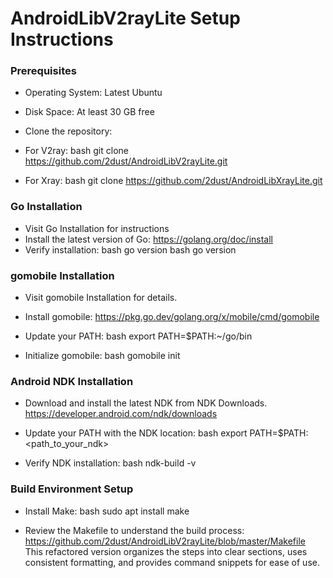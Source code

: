 # AndroidLibV2rayLite Setup Instructions

### Prerequisites
- Operating System: Latest Ubuntu
- Disk Space: At least 30 GB free
- Clone the repository:
- For V2ray:
bash
git clone https://github.com/2dust/AndroidLibV2rayLite.git

- For Xray:
bash
git clone https://github.com/2dust/AndroidLibXrayLite.git

### Go Installation
- Visit Go Installation for instructions
- Install the latest version of Go: https://golang.org/doc/install
- Verify installation: bash go version
bash
go version

### gomobile Installation
- Visit gomobile Installation for details.
- Install gomobile: https://pkg.go.dev/golang.org/x/mobile/cmd/gomobile
- Update your PATH: 
bash
export PATH=$PATH:~/go/bin

- Initialize gomobile:
bash
gomobile init

### Android NDK Installation
- Download and install the latest NDK from NDK Downloads. https://developer.android.com/ndk/downloads
- Update your PATH with the NDK location:
bash
export PATH=$PATH:<path_to_your_ndk>

- Verify NDK installation:
bash
ndk-build -v

### Build Environment Setup
- Install Make:
bash
sudo apt install make

- Review the Makefile to understand the build process: https://github.com/2dust/AndroidLibV2rayLite/blob/master/Makefile
This refactored version organizes the steps into clear sections, uses consistent formatting, and provides command snippets for ease of use.

